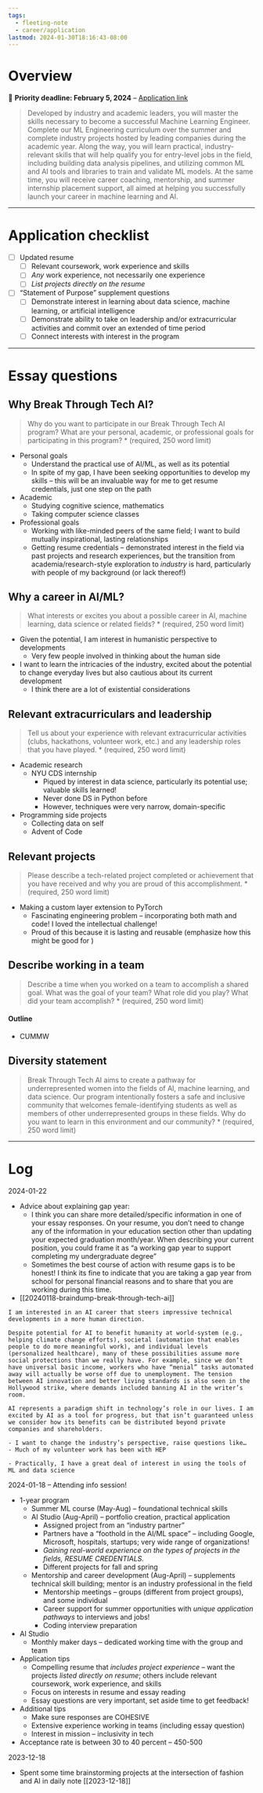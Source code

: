 ```yaml
---
tags:
  - fleeting-note
  - career/application
lastmod: 2024-01-30T18:16:43-08:00
---
```

# Overview

📆 **Priority deadline: February 5, 2024** – [Application link](https://ecornell.cornell.edu/portal/break-through-tech-ai-application/)

> Developed by industry and academic leaders, you will master the skills necessary to become a successful Machine Learning Engineer. Complete our ML Engineering curriculum over the summer and complete industry projects hosted by leading companies during the academic year. Along the way, you will learn practical, industry-relevant skills that will help qualify you for entry-level jobs in the field, including building data analysis pipelines, and utilizing common ML and AI tools and libraries to train and validate ML models. At the same time, you will receive career coaching, mentorship, and summer internship placement support, all aimed at helping you successfully launch your career in machine learning and AI.

---
# Application checklist

- [ ] Updated resume
	- [ ] Relevant coursework, work experience and skills
	- [ ] *Any* work experience, not necessarily one experience
	- [ ] *List projects directly on the resume*
- [ ] “Statement of Purpose” supplement questions
	- [ ] Demonstrate interest in learning about data science, machine learning, or artificial intelligence
	- [ ] Demonstrate ability to take on leadership and/or extracurricular activities and commit over an extended of time period
	- [ ] Connect interests with interest in the program

---
# Essay questions

## Why Break Through Tech AI?
> Why do you want to participate in our Break Through Tech AI program? What are your personal, academic, or professional goals for participating in this program? * (required, 250 word limit)

- Personal goals
	- Understand the practical use of AI/ML, as well as its potential
	- In spite of my gap, I have been seeking opportunities to develop my skills – this will be an invaluable way for me to get resume credentials, just one step on the path
- Academic
	- Studying cognitive science, mathematics
	- Taking computer science classes
- Professional goals
	- Working with like-minded peers of the same field; I want to build mutually inspirational, lasting relationships
	- Getting resume credentials – demonstrated interest in the field via past projects and research experiences, but the transition from academia/research-style exploration to *industry* is hard, particularly with people of my background (or lack thereof!)
## Why a career in AI/ML?
> What interests or excites you about a possible career in AI, machine learning, data science or related fields? * (required, 250 word limit)

- Given the potential, I am interest in humanistic perspective to developments
	- Very few people involved in thinking about the human side
- I want to learn the intricacies of the industry, excited about the potential to change everyday lives but also cautious about its current development
	- I think there are a lot of existential considerations

## Relevant extracurriculars and leadership
> Tell us about your experience with relevant extracurricular activities (clubs, hackathons, volunteer work, etc.) and any leadership roles that you have played. * (required, 250 word limit)

- Academic research
	- NYU CDS internship
		- Piqued by interest in data science, particularly its potential use; valuable skills learned!
		- Never done DS in Python before
		- However, techniques were very narrow, domain-specific
- Programming side projects
	- Collecting data on self
	- Advent of Code

## Relevant projects
> Please describe a tech-related project completed or achievement that you have received and why you are proud of this accomplishment. * (required, 250 word limit)

- Making a custom layer extension to PyTorch
	- Fascinating engineering problem – incorporating both math and code! I loved the intellectual challenge!
	- Proud of this because it is lasting and reusable (emphasize how this might be good for )

## Describe working in a team
> Describe a time when you worked on a team to accomplish a shared goal. What was the goal of your team? What role did you play? What did your team accomplish? * (required, 250 word limit)

#### Outline
- CUMMW
## Diversity statement

>Break Through Tech AI aims to create a pathway for underrepresented women into the fields of AI, machine learning, and data science. Our program intentionally fosters a safe and inclusive community that welcomes female-identifying students as well as members of other underrepresented groups in these fields. Why do you want to learn in this environment and our community? * (required, 250 word limit)

---
# Log

2024-01-22
- Advice about explaining gap year:
	- I think you can share more detailed/specific information in one of your essay responses. On your resume, you don’t need to change any of the information in your education section other than updating your expected graduation month/year. When describing your current position, you could frame it as “a working gap year to support completing my undergraduate degree”
	- Sometimes the best course of action with resume gaps is to be honest! I think its fine to indicate that you are taking a gap year from school for personal financial reasons and to share that you are working during this time.
- [[20240118-braindump-break-through-tech-ai]]

```
I am interested in an AI career that steers impressive technical developments in a more human direction. 

Despite potential for AI to benefit humanity at world-system (e.g., helping climate change efforts), societal (automation that enables people to do more meaningful work), and individual levels (personalized healthcare), many of these possibilities assume more social protections than we really have. For example, since we don’t have universal basic income, workers who have “menial” tasks automated away will actually be worse off due to unemployment. The tension between AI innovation and better living standards is also seen in the Hollywood strike, where demands included banning AI in the writer’s room.

AI represents a paradigm shift in technology’s role in our lives. I am excited by AI as a tool for progress, but that isn’t guaranteed unless we consider how its benefits can be distributed beyond private companies and shareholders. 

- I want to change the industry’s perspective, raise questions like…
- Much of my volunteer work has been with HEP

- Practically, I have a great deal of interest in using the tools of ML and data science
```

2024-01-18 – Attending info session!
- 1-year program
	- Summer ML course (May-Aug) – foundational technical skills
	- AI Studio (Aug-April) – portfolio creation, practical application
		- Assigned project from an “industry partner”
		- Partners have a “foothold in the AI/ML space” – including Google, Microsoft, hospitals, startups; very wide range of organizations!
		- *Gaining real-world experience on the types of projects in the fields, RESUME CREDENTIALS.*
		- Different projects for fall and spring
	- Mentorship and career development (Aug-April) – supplements technical skill building; mentor is an industry professional in the field
		- Mentorship meetings – groups (different from project groups), and some individual
		- Career support for summer opportunities with *unique application pathways* to interviews and jobs!
		- Coding interview preparation
- AI Studio
	- Monthly maker days – dedicated working time with the group and team
- Application tips
	- Compelling resume that *includes project experience* – want the projects *listed directly on resume*; others include relevant coursework, work experience, and skills
	- Focus on interests in resume and essay reading
	- Essay questions are very important, set aside time to get feedback!
- Additional tips
	- Make sure responses are COHESIVE
	- Extensive experience working in teams (including essay question)
	- Interest in mission – inclusivity in tech
- Acceptance rate is between 30 to 40 percent – 450-500

2023-12-18
- Spent some time brainstorming projects at the intersection of fashion and AI in daily note [[2023-12-18]]